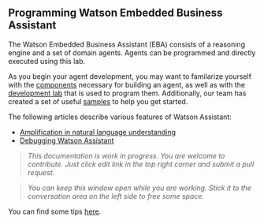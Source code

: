## Programming Watson Embedded Business Assistant

The Watson Embedded Business Assistant (EBA) consists of a reasoning engine and a set of domain agents. Agents can be programmed and directly executed using this lab. 

As you begin your agent development, you may want to familarize yourself with the [components](./components/Components.md) necessary for building an agent, as well as with the [development lab](./lab/Overview.md) that is used to program them. Additionally, our team has created a set of useful [samples](./Samples.md) to help you get started.

The following articles describe various features of Watson Assistant:
* [Amplification in natural language understanding](./articles/NaturalLanguageUnderstatnding.md)
* [Debugging Watson Assistant](./articles/DebuggingWatsonAssistant.md)

> _This documentation is work in progress. You are welcome to contribute. Just click edit link in the top right corner and submit a pull request._

> _You can keep this window open while you are working. Stick it to the conversation area on the left side to free some space._

You can find some tips [here](./DevTips.md).
